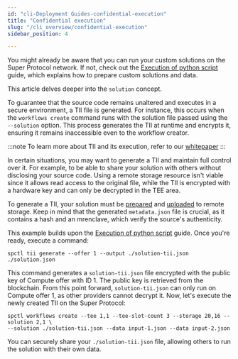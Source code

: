 ```yaml
---
id: "cli-Deployment Guides-confidential-execution"
title: "Confidential execution"
slug: "/cli_overview/confidential-execution"
sidebar_position: 4

---
```


You might already be aware that you can run your custom solutions on the Super Protocol network. If not, check out the [Execution of python script](/testnet/cli/guides/python-script) guide, which explains how to prepare custom solutions and data.

This article delves deeper into the `solution` concept.

To guarantee that the source code remains unaltered and executes in a secure environment, a TII file is generated. For instance, this occurs when the `workflows create` command runs with the solution file passed using the `--solution` option. This process generates the TII at runtime and encrypts it, ensuring it remains inaccessible even to the workflow creator.

:::note
To learn more about TII and its execution, refer to our [whitepaper](/whitepaper/tee-provider#passing-parameters-to-the-loader)
:::

In certain situations, you may want to generate a TII and maintain full control over it. For example, to be able to share your solution with others without disclosing your source code. Using a remote storage resource isn't viable since it allows read access to the original file, while the TII is encrypted with a hardware key and can only be decrypted in the TEE area.

To generate a TII, your solution must be [prepared](/testnet/cli/commands/solutions/prepare) and [uploaded](/testnet/cli/commands/files/upload) to remote storage. Keep in mind that the generated `metadata.json` file is crucial, as it contains a hash and an mrenclave, which verify the source's authenticity.

This example builds upon the [Execution of python script](/testnet/cli/guides/python-script) guide. Once you're ready, execute a command:

```
spctl tii generate --offer 1 --output ./solution-tii.json ./solution.json
```

This command generates a `solution-tii.json` file encrypted with the public key of Compute offer with ID 1. The public key is retrieved from the blockchain. From this point forward, `solution-tii.json` can only run on Compute offer 1, as other providers cannot decrypt it. Now, let's execute the newly created TII on the Super Protocol:

```
spctl workflows create --tee 1,1 --tee-slot-count 3 --storage 20,16 --solution 2,1 \
--solution ./solution-tii.json --data input-1.json --data input-2.json
```

You can securely share your `./solution-tii.json` file, allowing others to run the solution with their own data.
